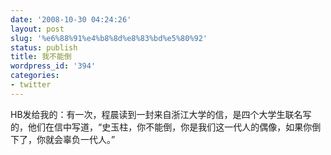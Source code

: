 ```yaml
---
date: '2008-10-30 04:24:26'
layout: post
slug: '%e6%88%91%e4%b8%8d%e8%83%bd%e5%80%92'
status: publish
title: 我不能倒
wordpress_id: '394'
categories:
- twitter
---
```


HB发给我的：有一次，程晨读到一封来自浙江大学的信，是四个大学生联名写的，他们在信中写道，“史玉柱，你不能倒，你是我们这一代人的偶像，如果你倒下了，你就会辜负一代人。”
